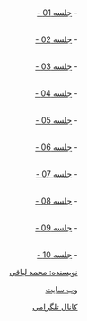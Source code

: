 <div align="justify" dir="rtl">

<br> -  [جلسه 01 -  ](https://github.com/CodeCrafters-ir/http_guidline/tree/main/session_01)

<br> - [ جلسه 02 -  ](https://github.com/CodeCrafters-ir/http_guidline/tree/main/session_02)

<br> - [ جلسه 03 - ](https://github.com/CodeCrafters-ir/http_guidline/tree/main/session_03)

<br> - [ جلسه 04 - ](https://github.com/CodeCrafters-ir/http_guidline/tree/main/session_04)

<br> - [ جلسه 05 - ](https://github.com/CodeCrafters-ir/http_guidline/tree/main/session_05)

<br> - [ جلسه 06 - ](https://github.com/CodeCrafters-ir/http_guidline/tree/main/session_06)

<br> - [ جلسه 07 - ](https://github.com/CodeCrafters-ir/http_guidline/tree/main/session_07)

<br> - [ جلسه 08 - ](https://github.com/CodeCrafters-ir/http_guidline/tree/main/session_08)

<br> - [ جلسه 09 - ](https://github.com/CodeCrafters-ir/http_guidline/tree/main/session_09)

<br> - [ جلسه 10 - ](https://github.com/CodeCrafters-ir/http_guidline/tree/main/session_10)


<div>


[نویسنده: محمد لیاقی](https://github.com/mohamad-liyaghi)

[وب سایت](https://codecrafters.ir)

[کانال تلگرامی](https://t.me/Code_Crafters)

